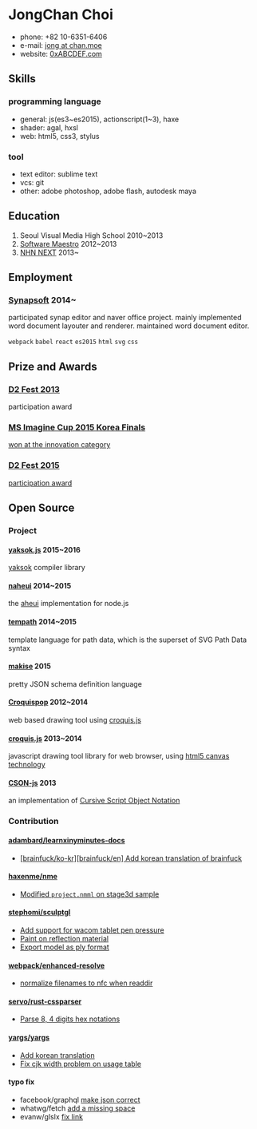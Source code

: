 JongChan Choi
===
- phone: +82 10-6351-6406
- e-mail: [jong at chan.moe](mailto:jong@chan.moe)
- website: [0xABCDEF.com](http://0xabcdef.com/)


Skills
---
### programming language
- general: js(es3~es2015), actionscript(1~3), haxe
- shader: agal, hxsl
- web: html5, css3, stylus

### tool
- text editor: sublime text
- vcs: git
- other: adobe photoshop, adobe flash, autodesk maya


Education
---
1. Seoul Visual Media High School 2010~2013
2. [Software Maestro](http://www.swmaestro.kr/) 2012~2013
3. [NHN NEXT](http://www.nhnnext.org/) 2013~


Employment
---
### [Synapsoft](http://synapsoft.co.kr/) 2014~
participated synap editor and naver office project.
mainly implemented word document layouter and renderer.
maintained word document editor.

`webpack` `babel` `react` `es2015` `html` `svg` `css`


Prize and Awards
---
### [D2 Fest 2013](http://d2fest.kr/2013/prize-winners.html)
participation award

### [MS Imagine Cup 2015 Korea Finals](https://www.imaginecup.com/Team/Index/83194)
[won at the innovation category](http://www.msn.com/ko-kr/news/techandscience/ms-%ED%95%99%EC%83%9D-%ED%85%8C%ED%81%AC%EB%86%80%EB%A1%9C%EC%A7%80-%EA%B2%BD%EC%A7%84%EB%8C%80%ED%9A%8C-%EC%9D%B4%EB%A7%A4%EC%A7%84%EC%BB%B5-%ED%95%9C%EA%B5%AD%EB%8C%80%ED%91%9C-%EC%84%A0%EB%B0%9C/ar-AA9IuTw)

### [D2 Fest 2015](http://d2campusfest.kr/2015/)
[participation award](https://github.com/D2CAMPUS-FEST/2015#yaksokjs--장려상)


Open Source
---
### Project

#### [yaksok.js](https://github.com/disjukr/yaksok.js) 2015~2016
[yaksok](http://yaksok.org/) compiler library

#### [naheui](https://github.com/aheui/naheui) 2014~2015
the [aheui](http://aheui.github.io/) implementation for node.js

#### [tempath](https://github.com/disjukr/tempath) 2014~2015
template language for path data, which is the superset of SVG Path Data syntax

#### [makise](https://github.com/disjukr/makise) 2015
pretty JSON schema definition language

#### [Croquispop](https://github.com/crosspop/Croquispop) 2012~2014
web based drawing tool using [croquis.js](https://github.com/disjukr/croquis.js)

#### [croquis.js](https://github.com/disjukr/croquis.js) 2013~2014
javascript drawing tool library for web browser,
using [html5 canvas technology](https://developer.mozilla.org/en-US/docs/HTML/Canvas)

#### [CSON-js](https://github.com/disjukr/CSON-js) 2013
an implementation of [Cursive Script Object Notation](https://github.com/lifthrasiir/cson)


### Contribution

#### [adambard/learnxinyminutes-docs](https://github.com/adambard/learnxinyminutes-docs)
- [[brainfuck/ko-kr][brainfuck/en] Add korean translation of brainfuck](https://github.com/adambard/learnxinyminutes-docs/pull/363)

#### [haxenme/nme](https://github.com/haxenme/nme)
- [Modified `project.nmml` on stage3d sample](https://github.com/haxenme/nme/pull/61)

#### [stephomi/sculptgl](https://github.com/stephomi/sculptgl)
- [Add support for wacom tablet pen pressure](https://github.com/stephomi/sculptgl/pull/4)
- [Paint on reflection material](https://github.com/stephomi/sculptgl/pull/13)
- [Export model as ply format](https://github.com/stephomi/sculptgl/pull/15)

#### [webpack/enhanced-resolve](https://github.com/webpack/enhanced-resolve)
- [normalize filenames to nfc when readdir](https://github.com/webpack/enhanced-resolve/pull/21)

#### [servo/rust-cssparser](https://github.com/servo/rust-cssparser)
- [Parse 8, 4 digits hex notations](https://github.com/servo/rust-cssparser/pull/80)

#### [yargs/yargs](https://github.com/yargs/yargs)
- [Add korean translation](https://github.com/yargs/yargs/pull/296)
- [Fix cjk width problem on usage table](https://github.com/yargs/yargs/pull/297)

#### typo fix
- facebook/graphql [make json correct](https://github.com/facebook/graphql/pull/14)
- whatwg/fetch [add a missing space](https://github.com/whatwg/fetch/pull/192)
- evanw/glslx [fix link](https://github.com/evanw/glslx/pull/4)
